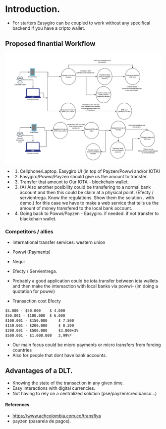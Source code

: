 
# Introduction. 

* For starters Easygiro can be coupled to work without any specifical backend if you have a cripto wallet. 


## Proposed finantial Workflow

<img src="./finantial-workflow.png">

* 1. Cellphone/Laptop. Easygiro UI (in top of Payzen/Powwi and/or IOTA)  
* 2. Easygiro/Powwi/Payzen should give us the amount to transfer. 
* 3. Transfer that amount to Our IOTA - blockchain wallet.
* 3. (A) Also another posibility could be transfering to a normal bank account and then this could be claim at a physical point. (Efecty / servientrega. Know the regulations. Show them the solution . with demo.) for this case we have to make 
a web service that tells us the amount of money transfered to the local bank account. 
* 4. Going back to Powwi/Payzen - Easygiro. if needed. if not transfer to blackchain wallet.

### Competitors / allies
* International transfer services: western union 
* Powwi (Payments) 
* Nequi
* Efecty / Servientrega.
* Probably a good application could be iota transfer between iota wallets and then make the intereaction with local banks via powwi- (im doing a quotation for powwi)
 

* Transaction cost Efecty
```
$5.000 - $50.000 	$ 4.000
$50.001 - $100.000 	$ 6.000
$100.001 - $150.000 	$ 7.500
$150.001 - $200.000 	$ 8.300
$200.001 - $500.000 	$3.000+3%
$500.001 - $1.000.000 	2,99%*
```
* Our main focus could be micro payments or micro transfers from foreing countries
* Also for people that dont have bank accounts.

## Advantages of a DLT. 

* Knowing the state of the transaction in any given time.
* Easy interactions with digital currencies.
* Not having to rely on a centralized solution (pse/payzen/credibanco...) 

#### References. 
* https://www.achcolombia.com.co/transfiya
* payzen (pasarela de pagos). 
